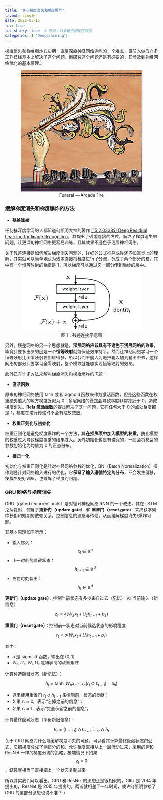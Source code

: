```yaml
---
title: "关于梯度消失和梯度爆炸"
layout: single
date: 2025-05-15
toc: true
toc_sticky: true  # 可选：目录是否固定在侧边
categories: [ "DeepLearning"]
---
```


梯度消失和梯度爆炸在初期一直是深度神经网络训练的一个难点，但前人做的许多工作已经基本上解决了这个问题。但研究这个问题还是有必要的，其涉及到神经网络优化的基本原理。

<div align="center">
  <img src="/assets/images/5.15/Funeral.jpg" width="400">
  <figcaption>Funeral — Arcade Fire </figcaption>
  <p></p>
</div>

### 缓解梯度消失和梯度爆炸的方法

- **残差连接**

任何搞深度学习的人都知道何凯明大神的著作 [[1512.03385] Deep Residual Learning for Image Recognition](https://arxiv.org/abs/1512.03385)，其提出了残差连接的方式，解决了梯度消失的问题，让更深的神经网络更容易训练，且其效果不逊色于浅层神经网络。

关于残差连接是如何解决梯度消失问题的，详细的公式推导或许还不如直觉上的理解，其实就可以简单地认为残差连接将梯度进行了分流，分成了两个部分的和，其中有一个恒等映射的梯度是 1，所以梯度可以通过这一部分传到后续的层中。


<div align="center">
  <img src="/assets/images/5.15/resnet.png" width="400">
  <figcaption>图 1：残差连接示意图</figcaption>
  <p></p>
</div>

另外，残差网络的另一个思想就是，**深层网络应该具有不逊色于浅层网络的效果**，毕竟只要多出来的层是一个**恒等映射**就能保证效果持平。然而让神经网络学习一个恒等映射比全零映射要困难得多，所以我们干脆人为地把输入加到输出中去，这样网络的部分只要学习全零映射，整个模块就能够实现恒等映射的效果。

此外还有许多方法来解决梯度消失和梯度爆炸的问题：

- **激活函数**

原来的神经网络使用 tanh 或者 sigmoid 函数来作为激活函数，但是这些函数在权重绝对值大的地方梯度近似为 0，多层网络的叠加会导致梯度非常接近于 0，造成梯度消失。**Relu 激活函数**的提出解决了这一问题，它在任何大于 0 的点处梯度都是 1，梯度在进行传递时不会有缩放效应。

- **权重正则化与初始化**

权重正则化是避免梯度爆炸的一个方法，其**在损失项中加入模型的权重**，防止模型的权重过大导致梯度累乘的结果过大。另外初始化也是有讲究的，一般会将模型的参数初始化为均值为 0 的正态分布。

- **批归一化**

初始化与权重正则化是针对神经网络参数的优化，BN（Batch Normalization）操作则是针对网络输入进行的优化，它**保证了输入遵循特定的分布**，不会发生偏移，使模型更好训练，也缓解了梯度的问题。

### GRU 网络与梯度消失

GRU（gated recurrent units）是对循环神经网络 RNN 的一个改进，其在 LSTM 之后提出，使用了**更新门（update gate）** 和 **重置门（reset gate）** 来捕获序列中长期和短期的依赖关系，控制信息的遗忘与传递，从而缓解梯度消失/爆炸问题。

其基本原理如下所示：

* 输入序列：$$x_t \in \mathbb{R}^n$$
* 上一时刻的隐藏状态：$$h_{t-1} \in \mathbb{R}^d$$
* 当前时刻输出：$$h_t \in \mathbb{R}^d$$

**更新门（update gate）**：控制当前状态有多少来自过去（记忆） vs 当前输入（新信息）

$$
z_t = \sigma(W_z x_t + U_z h_{t-1} + b_z)
$$

**重置门（reset gate）**：控制前一状态对当前候选状态的影响程度

$$
r_t = \sigma(W_r x_t + U_r h_{t-1} + b_r)
$$

其中：

* $\sigma$ 是 sigmoid 函数，输出在 $(0, 1)$
* $W_z, U_z, W_r, U_r$ 是待学习的权重矩阵

计算候选隐藏状态（新记忆）：

$$
\tilde{h}_t = \tanh(W_h x_t + U_h (r_t \odot h_{t-1}) + b_h)
$$

* 这里使用重置门 $r_t \odot h_{t-1}$ 来控制前一状态的贡献；
* 如果 $r_t \approx 0$，表示“忘掉之前的信息”；
* 如果 $r_t \approx 1$，表示“完全保留之前的信息”。

计算最终隐藏状态（平衡新旧信息）：

$$
h_t = (1 - z_t) \odot h_{t-1} + z_t \odot \tilde{h}_t
$$

关于 GRU 网络为什么能缓解梯度消失的问题，可以看其计算最终隐藏状态的公式，它把梯度分成了两部分的和，允许梯度直接从上一层流动过来，采用的是和 ResNet 一样的梯度分流的策略。极端情况下如果 $$z_t = 0$$，结果就相当于直接把上一个状态复制过来。

所以其实我们可以看出，GRU 和 ResNet 的思想还是很相似的，GRU 是 2014 年提出的，ResNet 是 2015 年提出的，两者就相差了一年时间，或许何凯明参考了 GRU 的这部分思想也说不准？:)